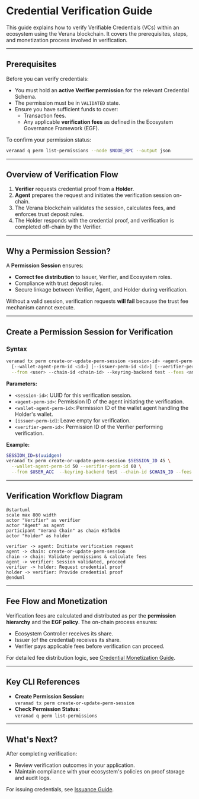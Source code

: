 # Credential Verification Guide

This guide explains how to verify Verifiable Credentials (VCs) within an ecosystem using the Verana blockchain. It covers the prerequisites, steps, and monetization process involved in verification.

---

## Prerequisites

Before you can verify credentials:
- You must hold an **active Verifier permission** for the relevant Credential Schema.
- The permission must be in `VALIDATED` state.
- Ensure you have sufficient funds to cover:
  - Transaction fees.
  - Any applicable **verification fees** as defined in the Ecosystem Governance Framework (EGF).

To confirm your permission status:
```bash
veranad q perm list-permissions --node $NODE_RPC --output json
```

---

## Overview of Verification Flow

1. **Verifier** requests credential proof from a **Holder**.
2. **Agent** prepares the request and initiates the verification session on-chain.
3. The Verana blockchain validates the session, calculates fees, and enforces trust deposit rules.
4. The Holder responds with the credential proof, and verification is completed off-chain by the Verifier.

---

## Why a Permission Session?

A **Permission Session** ensures:
- **Correct fee distribution** to Issuer, Verifier, and Ecosystem roles.
- Compliance with trust deposit rules.
- Secure linkage between Verifier, Agent, and Holder during verification.

Without a valid session, verification requests **will fail** because the trust fee mechanism cannot execute.

---

## Create a Permission Session for Verification

### Syntax
```bash
veranad tx perm create-or-update-perm-session <session-id> <agent-perm-id> \
  [--wallet-agent-perm-id <id>] [--issuer-perm-id <id>] [--verifier-perm-id <id>] \
  --from <user> --chain-id <chain-id> --keyring-backend test --fees <amount>
```

**Parameters:**
- `<session-id>`: UUID for this verification session.
- `<agent-perm-id>`: Permission ID of the agent initiating the verification.
- `<wallet-agent-perm-id>`: Permission ID of the wallet agent handling the Holder's wallet.
- `[issuer-perm-id]`: Leave empty for verification.
- `<verifier-perm-id>`: Permission ID of the Verifier performing verification.

**Example:**
```bash
SESSION_ID=$(uuidgen)
veranad tx perm create-or-update-perm-session $SESSION_ID 45 \
  --wallet-agent-perm-id 50 --verifier-perm-id 60 \
  --from $USER_ACC  --keyring-backend test --chain-id $CHAIN_ID --fees 600000uvna --node $NODE_RPC
```

---

## Verification Workflow Diagram

```plantuml
@startuml
scale max 800 width
actor "Verifier" as verifier
actor "Agent" as agent
participant "Verana Chain" as chain #3fbdb6
actor "Holder" as holder

verifier -> agent: Initiate verification request
agent -> chain: create-or-update-perm-session
chain -> chain: Validate permissions & calculate fees
agent -> verifier: Session validated, proceed
verifier -> holder: Request credential proof
holder -> verifier: Provide credential proof
@enduml
```

---

## Fee Flow and Monetization

Verification fees are calculated and distributed as per the **permission hierarchy** and the **EGF policy**. The on-chain process ensures:
- Ecosystem Controller receives its share.
- Issuer (of the credential) receives its share.
- Verifier pays applicable fees before verification can proceed.

For detailed fee distribution logic, see [Credential Monetization Guide](../../learn/verifiable-public-registry/credential-monetization).

---

## Key CLI References

- **Create Permission Session:**  
  `veranad tx perm create-or-update-perm-session`
- **Check Permission Status:**  
  `veranad q perm list-permissions`

---

## What's Next?

After completing verification:
- Review verification outcomes in your application.
- Maintain compliance with your ecosystem's policies on proof storage and audit logs.

For issuing credentials, see [Issuance Guide](90-issuance-guide.md).